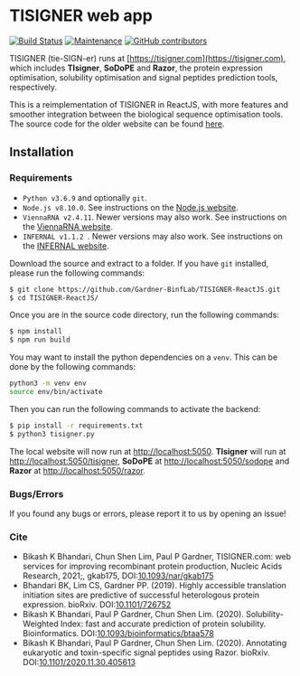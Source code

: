 # TISIGNER web app
[![Build Status](https://travis-ci.com/Gardner-BinfLab/TISIGNER-ReactJS.svg?branch=master)](https://travis-ci.com/Gardner-BinfLab/TISIGNER-ReactJS)
[![Maintenance](https://img.shields.io/badge/Maintained%3F-yes-green.svg)](https://github.com/Gardner-BinfLab/TISIGNER-ReactJS)
[![GitHub contributors](https://img.shields.io/github/contributors/Naereen/StrapDown.js.svg)](https://github.com/Gardner-BinfLab/TISIGNER-ReactJS/graphs/contributors/)


TISIGNER (tie-SIGN-er) runs at [https://tisigner.com](https://tisigner.com), which includes **TIsigner**, **SoDoPE** and **Razor**, the protein expression optimisation, solubility optimisation and signal peptides prediction tools, respectively.

This is a reimplementation of TISIGNER in ReactJS, with more features and smoother integration between the biological sequence optimisation tools. The source code for the older website can be found [here](https://github.com/Gardner-BinfLab/TIsigner/tree/master/TIsigner_web).

## Installation

### Requirements
 - ```Python v3.6.9``` and optionally ```git```.
 - ```Node.js v8.10.0```. See instructions on the [Node.js website](https://nodejs.org/en/).
 - ```ViennaRNA v2.4.11```. Newer versions may also work. See instructions on the [ViennaRNA website](https://www.tbi.univie.ac.at/RNA/).
 - ```INFERNAL v1.1.2 ```. Newer versions may also work. See instructions on the [INFERNAL website](http://eddylab.org/infernal/).

Download the source and extract to a folder. If you have ```git``` installed, please run the following commands:

```sh
$ git clone https://github.com/Gardner-BinfLab/TISIGNER-ReactJS.git
$ cd TISIGNER-ReactJS/
```
Once you are in the source code directory, run the following commands:
```sh
$ npm install
$ npm run build
```
You may want to install the python dependencies on a ```venv```. This can be done by the following commands:
```sh
python3 -m venv env
source env/bin/activate
```
Then you can run the following commands to activate the backend:
```sh
$ pip install -r requirements.txt
$ python3 tisigner.py
```

The local website will now run at [http://localhost:5050](http://localhost:5050).
**TIsigner** will run at [http://localhost:5050/tisigner](http://localhost:5050/tisigner), **SoDoPE** at [http://localhost:5050/sodope](http://localhost:5050/sodope) and **Razor** at [http://localhost:5050/razor](http://localhost:5050/razor).

### Bugs/Errors
If you found any bugs or errors, please report it to us by opening an issue!

### Cite
- Bikash K Bhandari, Chun Shen Lim, Paul P Gardner, TISIGNER.com: web services for improving recombinant protein production, Nucleic Acids Research, 2021;, gkab175, DOI:[10.1093/nar/gkab175](https://doi.org/10.1093/nar/gkab175)
- Bhandari BK, Lim CS, Gardner PP. (2019). Highly accessible translation initiation sites are predictive of successful heterologous protein expression. bioRxiv. DOI:[10.1101/726752](https://www.biorxiv.org/content/10.1101/726752v1)
- Bikash K Bhandari, Paul P Gardner, Chun Shen Lim. (2020). Solubility-Weighted Index: fast and accurate prediction of protein solubility. Bioinformatics. DOI:[10.1093/bioinformatics/btaa578](https://dx.doi.org/10.1093/bioinformatics/btaa578)
- Bikash K Bhandari, Paul P Gardner, Chun Shen Lim. (2020). Annotating eukaryotic and toxin-specific signal peptides using Razor. bioRxiv. DOI:[10.1101/2020.11.30.405613](https://doi.org/10.1101/2020.11.30.405613)
